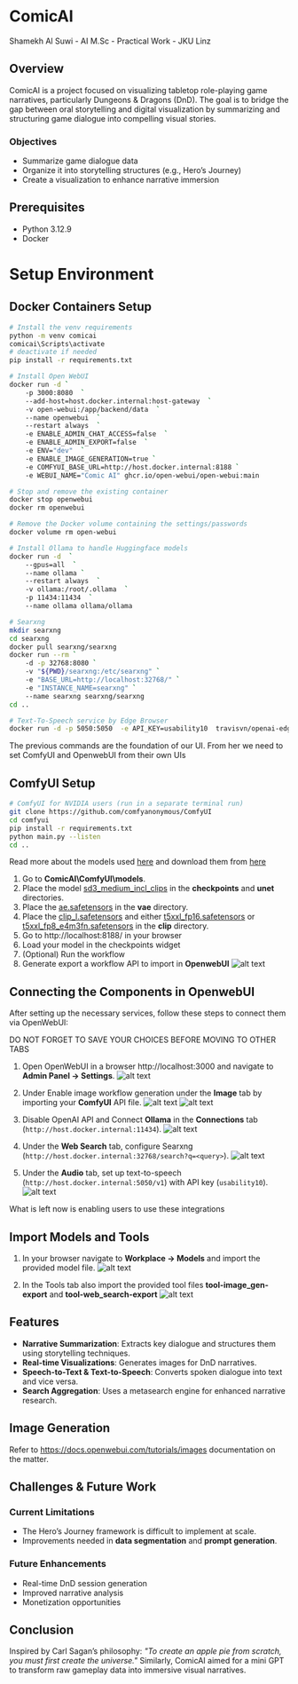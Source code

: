# ComicAI
Shamekh Al Suwi - AI M.Sc - Practical Work - JKU Linz

## Overview
ComicAI is a project focused on visualizing tabletop role-playing game narratives, particularly Dungeons & Dragons (DnD). The goal is to bridge the gap between oral storytelling and digital visualization by summarizing and structuring game dialogue into compelling visual stories.

### Objectives
- Summarize game dialogue data
- Organize it into storytelling structures (e.g., Hero’s Journey)
- Create a visualization to enhance narrative immersion

## Prerequisites    
- Python 3.12.9  
- Docker  


# Setup Environment 

## Docker Containers Setup

```bash
# Install the venv requirements
python -m venv comicai 
comicai\Scripts\activate 
# deactivate if needed
pip install -r requirements.txt

# Install Open WebUI
docker run -d `
    -p 3000:8080  `
    --add-host=host.docker.internal:host-gateway  `
    -v open-webui:/app/backend/data  `
    --name openwebui  `
    --restart always  `
    -e ENABLE_ADMIN_CHAT_ACCESS=false  `
    -e ENABLE_ADMIN_EXPORT=false  `
    -e ENV="dev"  `
    -e ENABLE_IMAGE_GENERATION=true `
    -e COMFYUI_BASE_URL=http://host.docker.internal:8188 `
    -e WEBUI_NAME="Comic AI" ghcr.io/open-webui/open-webui:main

# Stop and remove the existing container
docker stop openwebui
docker rm openwebui

# Remove the Docker volume containing the settings/passwords
docker volume rm open-webui

# Install Ollama to handle Huggingface models 
docker run -d  `
    --gpus=all  `
    --name ollama `
    --restart always  `
    -v ollama:/root/.ollama  `
    -p 11434:11434  `
    --name ollama ollama/ollama

# Searxng
mkdir searxng
cd searxng
docker pull searxng/searxng
docker run --rm `
    -d -p 32768:8080 `
    -v "${PWD}/searxng:/etc/searxng" `
    -e "BASE_URL=http://localhost:32768/" `
    -e "INSTANCE_NAME=searxng" `
    --name searxng searxng/searxng
cd ..

# Text-To-Speech service by Edge Browser
docker run -d -p 5050:5050  -e API_KEY=usability10  travisvn/openai-edge-tts:latest
```

The previous commands are the foundation of our UI. From her we need to set ComfyUI and OpenwebUI from their own UIs

## ComfyUI Setup

```bash
# ComfyUI for NVIDIA users (run in a separate terminal run)
git clone https://github.com/comfyanonymous/ComfyUI
cd comfyui
pip install -r requirements.txt
python main.py --listen
cd .. 
```
Read more about the models used [here](https://stability.ai/learning-hub/setting-up-and-using-sd3-medium-locally) and download them from [here](https://huggingface.co/ckpt/stable-diffusion-3-medium/tree/main)

1. Go to **ComicAI\ComfyUI\models**. 
2. Place the model [sd3_medium_incl_clips](https://huggingface.co/ckpt/stable-diffusion-3-medium/resolve/main/sd3_medium_incl_clips.safetensors?download=true) in the **checkpoints** and **unet** directories.
3. Place the [ae.safetensors](https://huggingface.co/black-forest-labs/FLUX.1-schnell/resolve/main/ae.safetensors?download=true) in the **vae** directory.
4. Place the [clip_l.safetensors](https://huggingface.co/comfyanonymous/flux_text_encoders/resolve/main/clip_l.safetensors?download=true) and either [t5xxl_fp16.safetensors](https://huggingface.co/comfyanonymous/flux_text_encoders/resolve/main/t5xxl_fp16.safetensors?download=true) or [t5xxl_fp8_e4m3fn.safetensors](https://huggingface.co/comfyanonymous/flux_text_encoders/resolve/main/t5xxl_fp8_e4m3fn.safetensors?download=true) in the **clip** directory.
5. Go to http://localhost:8188/ in your browser 
6. Load your model in the checkpoints widget 
7. (Optional) Run the workflow 
8. Generate export a workflow API to import in **OpenwebUI** 
![alt text](./public/ComfyWorkflow.gif)

## Connecting the Components in OpenwebUI 
After setting up the necessary services, follow these steps to connect them via OpenWebUI:

DO NOT FORGET TO SAVE YOUR CHOICES BEFORE MOVING TO OTHER TABS

1. Open OpenWebUI in a browser http://localhost:3000 and navigate to **Admin Panel → Settings**. ![alt text](./public/adminpanel.gif)

2. Under Enable image workflow generation under the **Image** tab by importing your **ComfyUI** API file. ![alt text](./public/imggen.gif)
![alt text](./public/comfyprompt.png)

3. Disable OpenAI API and Connect **Ollama** in the **Connections** tab (`http://host.docker.internal:11434`). ![alt text](./public/ollama.gif)

4. Under the **Web Search** tab, configure Searxng (`http://host.docker.internal:32768/search?q=<query>`). ![alt text](./public/metasearch.png)

5. Under the **Audio** tab, set up text-to-speech (`http://host.docker.internal:5050/v1`) with API key (`usability10`). ![alt text](./public/tts.png)

What is left now is enabling users to use these integrations

## Import Models and Tools

1. In your browser navigate to **Workplace → Models** and import the provided model file. ![alt text](./public/models.gif)

2. In the Tools tab also import the provided tool files **tool-image_gen-export** and **tool-web_search-export** ![alt text](./public/tools.png)

## Features
- **Narrative Summarization**: Extracts key dialogue and structures them using storytelling techniques.
- **Real-time Visualizations**: Generates images for DnD narratives.
- **Speech-to-Text & Text-to-Speech**: Converts spoken dialogue into text and vice versa.
- **Search Aggregation**: Uses a metasearch engine for enhanced narrative research.

## Image Generation 
Refer to https://docs.openwebui.com/tutorials/images documentation on the matter.


## Challenges & Future Work
### Current Limitations
- The Hero’s Journey framework is difficult to implement at scale.
- Improvements needed in **data segmentation** and **prompt generation**.

### Future Enhancements
- Real-time DnD session generation
- Improved narrative analysis
- Monetization opportunities

## Conclusion
Inspired by Carl Sagan’s philosophy: *"To create an apple pie from scratch, you must first create the universe."* Similarly, ComicAI aimed for a mini GPT to transform raw gameplay data into immersive visual narratives.
 